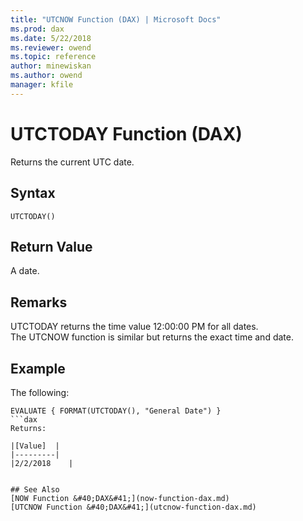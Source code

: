 ```yaml
---
title: "UTCNOW Function (DAX) | Microsoft Docs"
ms.prod: dax
ms.date: 5/22/2018
ms.reviewer: owend
ms.topic: reference
author: minewiskan
ms.author: owend
manager: kfile
---
```

# UTCTODAY Function (DAX)
Returns the current UTC date.
  

  
## Syntax  
  
```dax
UTCTODAY()  
```
  
## Return Value  
A date.  
  
## Remarks  

UTCTODAY returns the time value 12:00:00 PM for all dates.    
The UTCNOW function is similar but returns the exact time and date.
  
## Example  
The following:
  
```dax
EVALUATE { FORMAT(UTCTODAY(), "General Date") } 
```dax
Returns:

|[Value]  |
|---------|
|2/2/2018    |


## See Also  
[NOW Function &#40;DAX&#41;](now-function-dax.md)  
[UTCNOW Function &#40;DAX&#41;](utcnow-function-dax.md)  
  
